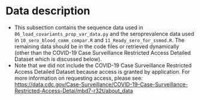 # Data description

* This subsection contains the sequence data used in `06_load_covariants_prop_var_data.py` and
  the seroprevalence data used in `10_sero_blood_comm_compar.R` and `11_Ready_sero_for_ssmod.R`.
  The remaining data should be in the code files or retrieved dynamically (other than the
  COVID-19 Case Surveillance Restricted Access Detailed Dataset which is discussed below).
* Note that we did not include the COVID-19 Case Surveillance Restricted Access Detailed Dataset
  because access is granted by application.
  For more information on requesting access, please see:
  https://data.cdc.gov/Case-Surveillance/COVID-19-Case-Surveillance-Restricted-Access-Detai/mbd7-r32t/about_data
